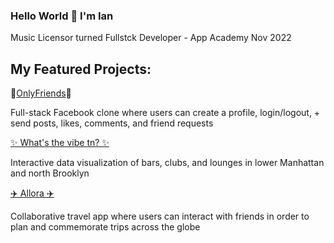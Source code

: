 ### Hello World 👋 I'm Ian

Music Licensor turned Fullstck Developer - App Academy Nov 2022 

## My Featured Projects:
👫[OnlyFriends](https://onlyfriends24.herokuapp.com/)👫

Full-stack Facebook clone where users can create a profile, login/logout, + send posts, likes, comments, and friend requests

[✨ What's the vibe tn? ✨](https://ianverger.github.io/Whats-the-vibe-tn/)

Interactive data visualization of bars, clubs, and lounges in lower Manhattan and north Brooklyn

[✈️ Allora ✈️](https://allora.onrender.com/)

Collaborative travel app where users can interact with friends in order to plan and commemorate trips across the globe
<!--
**ianverger/ianverger** is a ✨ _special_ ✨ repository because its `README.md` (this file) appears on your GitHub profile.

Here are some ideas to get you started:

- 🔭 I’m currently working on ...
- 🌱 I’m currently learning ...
- 👯 I’m looking to collaborate on ...
- 🤔 I’m looking for help with ...
- 💬 Ask me about ...
- 📫 How to reach me: ...
- 😄 Pronouns: ...
- ⚡ Fun fact: ...
-->
